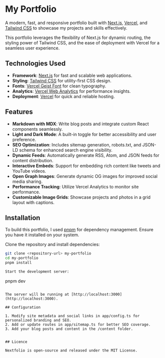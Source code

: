 # My Portfolio

A modern, fast, and responsive portfolio built with [Next.js](https://nextjs.org/), [Vercel](https://vercel.com/), and [Tailwind CSS](https://tailwindcss.com/) to showcase my projects and skills effectively.

This portfolio leverages the flexibility of Next.js for dynamic routing, the styling power of Tailwind CSS, and the ease of deployment with Vercel for a seamless user experience.

## Technologies Used

- **Framework**: [Next.js](https://nextjs.org/) for fast and scalable web applications.
- **Styling**: [Tailwind CSS](https://tailwindcss.com/) for utility-first CSS design.
- **Fonts**: [Vercel Geist Font](https://vercel.com/font) for clean typography.
- **Analytics**: [Vercel Web Analytics](https://vercel.com/docs/speed-insights) for performance insights.
- **Deployment**: [Vercel](https://vercel.com/) for quick and reliable hosting.

## Features

- **Markdown with MDX**: Write blog posts and integrate custom React components seamlessly.
- **Light and Dark Mode**: A built-in toggle for better accessibility and user preference.
- **SEO Optimization**: Includes sitemap generation, robots.txt, and JSON-LD schema for enhanced search engine visibility.
- **Dynamic Feeds**: Automatically generate RSS, Atom, and JSON feeds for content distribution.
- **Interactive Embeds**: Support for embedding rich content like tweets and YouTube videos.
- **Open Graph Images**: Generate dynamic OG images for improved social media sharing.
- **Performance Tracking**: Utilize Vercel Analytics to monitor site performance.
- **Customizable Image Grids**: Showcase projects and photos in a grid layout with captions.

## Installation

To build this portfolio, I used [pnpm](https://pnpm.io/installation) for dependency management. Ensure you have it installed on your system.

Clone the repository and install dependencies:

```bash
git clone <repository-url> my-portfolio
cd my-portfolio
pnpm install

Start the development server:

```
pnpm dev
```

The server will be running at [http://localhost:3000](http://localhost:3000).

## Configuration

1. Modify site metadata and social links in app/config.ts for personalized branding and SEO.
2. Add or update routes in app/sitemap.ts for better SEO coverage.
3. Add your blog posts and content in the /content folder.


## Licence

Nextfolio is open-source and released under the MIT License.
